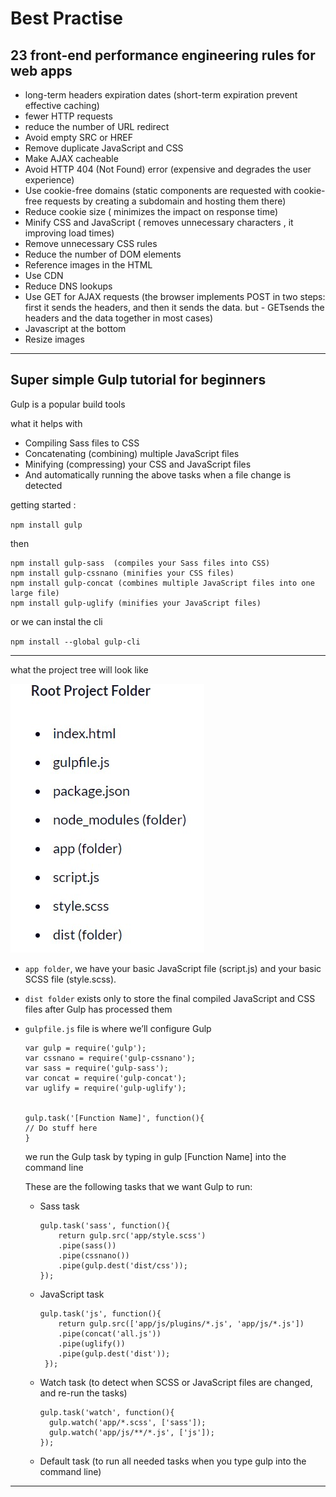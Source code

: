 # Best Practise

## 23 front-end performance engineering rules for web apps

- long-term headers expiration dates (short-term expiration prevent effective caching)
- fewer HTTP requests
- reduce the number of URL redirect
- Avoid empty SRC or HREF
- Remove duplicate JavaScript and CSS
- Make AJAX cacheable
- Avoid HTTP 404 (Not Found) error (expensive and degrades the user experience)
- Use cookie-free domains (static components are requested with cookie-free requests by creating a subdomain and hosting them there)
- Reduce cookie size ( minimizes the impact on response time)
- Minify CSS and JavaScript ( removes unnecessary characters , it improving load times)
- Remove unnecessary CSS rules
- Reduce the number of DOM elements
- Reference images in the HTML
- Use CDN
- Reduce DNS lookups
- Use GET for AJAX requests (the browser implements POST in two steps: first it sends the headers, and then it sends the data. but - GETsends the headers and the data together in most cases)
- Javascript at the bottom
- Resize images

---

## Super simple Gulp tutorial for beginners

Gulp is a popular build tools

what it helps with

- Compiling Sass files to CSS
- Concatenating (combining) multiple JavaScript files
- Minifying (compressing) your CSS and JavaScript files
- And automatically running the above tasks when a file change is detected

getting started :

`npm install gulp`

then

```
npm install gulp-sass  (compiles your Sass files into CSS)
npm install gulp-cssnano (minifies your CSS files)
npm install gulp-concat (combines multiple JavaScript files into one large file)
npm install gulp-uglify (minifies your JavaScript files)
```

or we can instal the cli

`npm install --global gulp-cli`

---

what the project tree will look like

![](./imgs/09.jpg)

- `app folder`, we have your basic JavaScript file (script.js) and your basic SCSS file (style.scss).

- `dist folder` exists only to store the final compiled JavaScript and CSS files after Gulp has processed them

- `gulpfile.js` file is where we’ll configure Gulp

  ```
  var gulp = require('gulp');
  var cssnano = require('gulp-cssnano');
  var sass = require('gulp-sass');
  var concat = require('gulp-concat');
  var uglify = require('gulp-uglify');


  gulp.task('[Function Name]', function(){
  // Do stuff here
  }

  ```

  we run the Gulp task by typing in gulp [Function Name] into the command line

  These are the following tasks that we want Gulp to run:

  - Sass task

    ```
    gulp.task('sass', function(){
        return gulp.src('app/style.scss')
        .pipe(sass())
        .pipe(cssnano())
        .pipe(gulp.dest('dist/css'));
    });

    ```

  - JavaScript task

    ```
    gulp.task('js', function(){
        return gulp.src(['app/js/plugins/*.js', 'app/js/*.js'])
        .pipe(concat('all.js'))
        .pipe(uglify())
        .pipe(gulp.dest('dist'));
     });

    ```

  - Watch task (to detect when SCSS or JavaScript files are changed, and re-run the tasks)

    ```
    gulp.task('watch', function(){
      gulp.watch('app/*.scss', ['sass']);
      gulp.watch('app/js/**/*.js', ['js']);
    });

    ```

  - Default task (to run all needed tasks when you type gulp into the command line)

---

